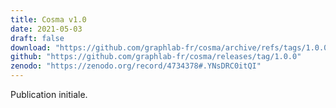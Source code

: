 ```yaml
---
title: Cosma v1.0
date: 2021-05-03
draft: false
download: "https://github.com/graphlab-fr/cosma/archive/refs/tags/1.0.0.zip"
github: "https://github.com/graphlab-fr/cosma/releases/tag/1.0.0"
zenodo: "https://zenodo.org/record/4734378#.YNsDRC0itQI"
---
```


Publication initiale.